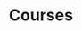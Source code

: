 ---
layout: page
title: Courses
nav: true
nav_order: 8
dropdown: true
children:
  - title: RP 2024
    permalink: /teaching/rp/
  - title: divider
  - title: ML
    permalink: /suppl/ml/ml2024/
  - title: divider
---